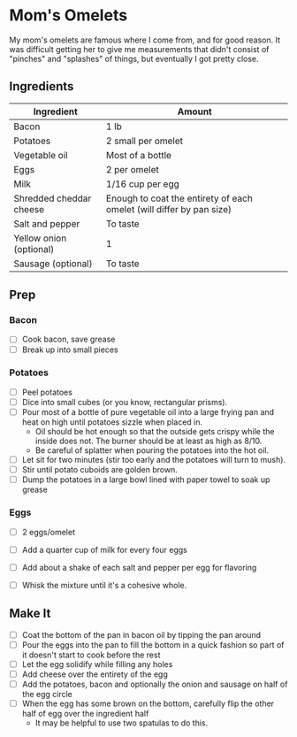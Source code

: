 # Mom's Omelets

My mom's omelets are famous where I come from, and for good reason.  It was difficult getting her to give me measurements that didn't consist of "pinches" and "splashes" of things, but eventually I got pretty close.

## Ingredients

| Ingredient                  | Amount                                                               |
|-----------------------------|----------------------------------------------------------------------|
| Bacon                       | 1 lb                                                                 |
| Potatoes                    | 2 small per omelet                                                   |
| Vegetable oil               | Most of a bottle                                                     |
| Eggs                        | 2 per omelet                                                         |
| Milk                        | 1/16 cup per egg                                                     |
| Shredded cheddar cheese     | Enough to coat the entirety of each omelet (will differ by pan size) |
| Salt and pepper             | To taste                                                             |
| Yellow onion (optional)     | 1                                                                    |
| Sausage (optional)          | To taste                                                             |

## Prep

### Bacon
- [ ] Cook bacon, save grease
- [ ] Break up into small pieces

### Potatoes
- [ ] Peel potatoes
- [ ] Dice into small cubes (or you know, rectangular prisms).
- [ ] Pour most of a bottle of pure vegetable oil into a large frying pan and heat on high until potatoes sizzle when placed in.
	- Oil should be hot enough so that the outside gets crispy while the inside does not.  The burner should be at least as high as 8/10.  
	- Be careful of splatter when pouring the potatoes into the hot oil.
- [ ] Let sit for two minutes (stir too early and the potatoes will turn to mush).
- [ ] Stir until potato cuboids are golden brown.
- [ ] Dump the potatoes in a large bowl lined with paper towel to soak up grease 

### Eggs
- [ ] 2 eggs/omelet
- [ ] Add a quarter cup of milk for every four eggs
- [ ] Add about a shake of each salt and pepper per egg for flavoring
- [ ] Whisk the mixture until it's a cohesive whole.


## Make It

- [ ] Coat the bottom of the pan in bacon oil by tipping the pan around
- [ ] Pour the eggs into the pan to fill the bottom in a quick fashion so part of it doesn't start to cook before the rest
- [ ] Let the egg solidify while filling any holes
- [ ] Add cheese over the entirety of the egg
- [ ] Add the potatoes, bacon and optionally the onion and sausage on half of the egg circle
- [ ] When the egg has some brown on the bottom, carefully flip the other half of egg over the ingredient half
	- It may be helpful to use two spatulas to do this.


